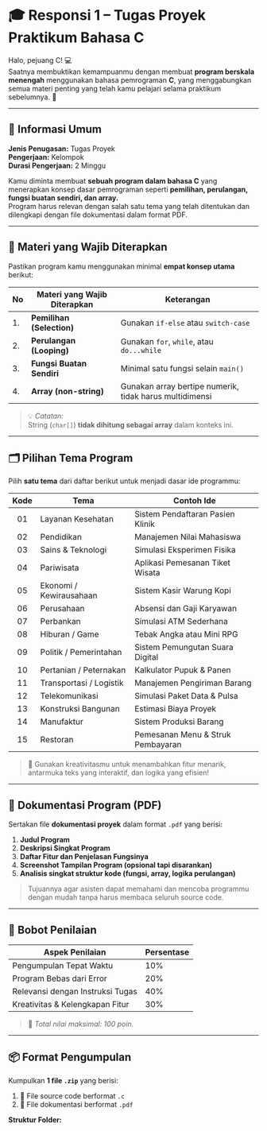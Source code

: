 # 🎓 Responsi 1 – Tugas Proyek Praktikum Bahasa C

Halo, pejuang C! 💻  
Saatnya membuktikan kemampuanmu dengan membuat **program berskala menengah** menggunakan bahasa pemrograman **C**, yang menggabungkan semua materi penting yang telah kamu pelajari selama praktikum sebelumnya. 🚀

---

## 📘 Informasi Umum

**Jenis Penugasan:** Tugas Proyek  
**Pengerjaan:** Kelompok  
**Durasi Pengerjaan:** 2 Minggu  

Kamu diminta membuat **sebuah program dalam bahasa C** yang menerapkan konsep dasar pemrograman seperti **pemilihan, perulangan, fungsi buatan sendiri, dan array.**  
Program harus relevan dengan salah satu tema yang telah ditentukan dan dilengkapi dengan file dokumentasi dalam format PDF.

---

## 🧠 Materi yang Wajib Diterapkan

Pastikan program kamu menggunakan minimal **empat konsep utama** berikut:

| No | Materi yang Wajib Diterapkan | Keterangan |
|----|------------------------------|-------------|
| 1. | **Pemilihan (Selection)** | Gunakan `if-else` atau `switch-case` |
| 2. | **Perulangan (Looping)** | Gunakan `for`, `while`, atau `do...while` |
| 3. | **Fungsi Buatan Sendiri** | Minimal satu fungsi selain `main()` |
| 4. | **Array (non-string)** | Gunakan array bertipe numerik, tidak harus multidimensi |

> 💡 *Catatan:*  
> String (`char[]`) **tidak dihitung sebagai array** dalam konteks ini.

---

## 🗂️ Pilihan Tema Program

Pilih **satu tema** dari daftar berikut untuk menjadi dasar ide programmu:

| Kode | Tema | Contoh Ide |
|:----:|------|------------|
| 01 | Layanan Kesehatan | Sistem Pendaftaran Pasien Klinik |
| 02 | Pendidikan | Manajemen Nilai Mahasiswa |
| 03 | Sains & Teknologi | Simulasi Eksperimen Fisika |
| 04 | Pariwisata | Aplikasi Pemesanan Tiket Wisata |
| 05 | Ekonomi / Kewirausahaan | Sistem Kasir Warung Kopi |
| 06 | Perusahaan | Absensi dan Gaji Karyawan |
| 07 | Perbankan | Simulasi ATM Sederhana |
| 08 | Hiburan / Game | Tebak Angka atau Mini RPG |
| 09 | Politik / Pemerintahan | Sistem Pemungutan Suara Digital |
| 10 | Pertanian / Peternakan | Kalkulator Pupuk & Panen |
| 11 | Transportasi / Logistik | Manajemen Pengiriman Barang |
| 12 | Telekomunikasi | Simulasi Paket Data & Pulsa |
| 13 | Konstruksi Bangunan | Estimasi Biaya Proyek |
| 14 | Manufaktur | Sistem Produksi Barang |
| 15 | Restoran | Pemesanan Menu & Struk Pembayaran |

> 🌟 Gunakan kreativitasmu untuk menambahkan fitur menarik, antarmuka teks yang interaktif, dan logika yang efisien!

---

## 📄 Dokumentasi Program (PDF)

Sertakan file **dokumentasi proyek** dalam format `.pdf` yang berisi:
1. **Judul Program**  
2. **Deskripsi Singkat Program**  
3. **Daftar Fitur dan Penjelasan Fungsinya**  
4. **Screenshot Tampilan Program (opsional tapi disarankan)**  
5. **Analisis singkat struktur kode (fungsi, array, logika perulangan)**

> Tujuannya agar asisten dapat memahami dan mencoba programmu dengan mudah tanpa harus membaca seluruh source code.

---

## 🧮 Bobot Penilaian

| Aspek Penilaian | Persentase |
|-----------------|-------------|
| Pengumpulan Tepat Waktu | 10% |
| Program Bebas dari Error | 20% |
| Relevansi dengan Instruksi Tugas | 40% |
| Kreativitas & Kelengkapan Fitur | 30% |

> 🧠 *Total nilai maksimal: 100 poin.*

---

## 📦 Format Pengumpulan

Kumpulkan **1 file `.zip`** yang berisi:

1. 📘 File source code berformat `.c`  
2. 📄 File dokumentasi berformat `.pdf`

**Struktur Folder:**

